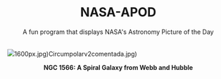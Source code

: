 <div align="center">
  <h1>
    NASA-APOD
  </h1>
</div>
  
<div align="center">
  A fun program that displays NASA's Astronomy Picture of the Day
</div>

<br>

![](https://apod.nasa.gov/apod/image/2402/Ngc1566_HubbleWebb_2125.jpg)1600px.jpg)Circumpolarv2comentada.jpg)

<p align = "center">
  <b>NGC 1566: A Spiral Galaxy from Webb and Hubble</b>
</p>
